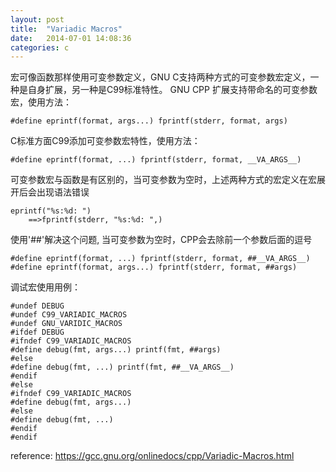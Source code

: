 ```yaml
---
layout: post
title:  "Variadic Macros"
date:   2014-07-01 14:08:36
categories: c
---
```


宏可像函数那样使用可变参数定义，GNU C支持两种方式的可变参数宏定义，一种是自身扩展，另一种是C99标准特性。
GNU CPP 扩展支持带命名的可变参数宏，使用方法：

    #define eprintf(format, args...) fprintf(stderr, format, args)
    
C标准方面C99添加可变参数宏特性，使用方法：

    #define eprintf(format, ...) fprintf(stderr, format, __VA_ARGS__)
    
可变参数宏与函数是有区别的，当可变参数为空时，上述两种方式的宏定义在宏展开后会出现语法错误

    eprintf("%s:%d: ")
	    ==>fprintf(stderr, "%s:%d: ",)

使用'##'解决这个问题, 当可变参数为空时，CPP会去除前一个参数后面的逗号

    #define eprintf(format, ...) fprintf(stderr, format, ##__VA_ARGS__)
    #define eprintf(format, args...) fprintf(stderr, format, ##args)

调试宏使用用例：

    #undef DEBUG
    #undef C99_VARIADIC_MACROS
    #undef GNU_VARIDIC_MACROS
    #ifdef DEBUG
    #ifndef C99_VARIADIC_MACROS
    #define debug(fmt, args...) printf(fmt, ##args)
    #else
    #define debug(fmt, ...)	printf(fmt, ##__VA_ARGS__)
    #endif
    #else
    #ifndef C99_VARIADIC_MACROS
    #define debug(fmt, args...)
    #else
    #define debug(fmt, ...)
    #endif
    #endif

reference: https://gcc.gnu.org/onlinedocs/cpp/Variadic-Macros.html
